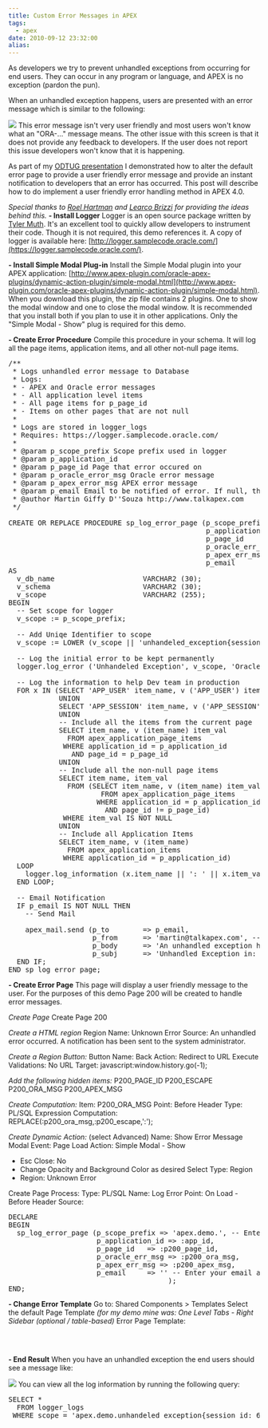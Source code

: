 ```yaml
---
title: Custom Error Messages in APEX
tags:
  - apex
date: 2010-09-12 23:32:00
alias:
---
```


As developers we try to prevent unhandled exceptions from occurring for end users. They can occur in any program or language, and APEX is no exception (pardon the pun).

When an unhandled exception happens, users are presented with an error message which is similar to the following:

[![](http://1.bp.blogspot.com/_33EF80fk9sM/TI2y4xmOtWI/AAAAAAAADz4/FlxLvbSxVgg/s400/error_msg_example.jpg)](http://1.bp.blogspot.com/_33EF80fk9sM/TI2y4xmOtWI/AAAAAAAADz4/FlxLvbSxVgg/s1600/error_msg_example.jpg)
This error message isn't very user friendly and most users won't know what an "ORA-..." message means. The other issue with this screen is that it does not provide any feedback to developers. If the user does not report this issue developers won't know that it is happening.

As part of my [ODTUG presentation](http://www.talkapex.com/2010/09/odtug-how-to-be-creative.html) I demonstrated how to alter the default error page to provide a user friendly error message and provide an instant notification to developers that an error has occurred. This post will describe how to do implement a user friendly error handling method in APEX 4.0.

<span style="font-style:italic;">Special thanks to [Roel Hartman](http://roelhartman.blogspot.com/) and [Learco  Brizzi](http://learco-brizzi.blogspot.com/) for providing the ideas behind this.
</span>
<span style="font-weight:bold;">- Install Logger</span>
Logger is an open source package written by [Tyler Muth](http://tylermuth.wordpress.com). It's an excellent tool to quickly allow developers to instrument their code. Though it is not required, this demo references it. A copy of logger is available here: [http://logger.samplecode.oracle.com/](https://logger.samplecode.oracle.com/).

<span style="font-weight:bold;">- Install Simple Modal Plug-in</span>
Install the Simple Modal plugin into your APEX application: [http://www.apex-plugin.com/oracle-apex-plugins/dynamic-action-plugin/simple-modal.html](http://www.apex-plugin.com/oracle-apex-plugins/dynamic-action-plugin/simple-modal.html). When you download this plugin, the zip file contains 2 plugins. One to show the modal window and one to close the modal window. It is recommended that you install both if you plan to use it in other applications. Only the "Simple Modal - Show" plug is required for this demo.

<span style="font-weight:bold;">- Create Error Procedure</span>
Compile this procedure in your schema. It will log all the page items, application items, and all other not-null page items.
<pre class="brush: sql">
/**
 * Logs unhandled error message to Database
 * Logs:
 * - APEX and Oracle error messages
 * - All application level items
 * - All page items for p_page_id
 * - Items on other pages that are not null
 *
 * Logs are stored in logger_logs
 * Requires: https://logger.samplecode.oracle.com/
 *
 * @param p_scope_prefix Scope prefix used in logger
 * @param p_application_id
 * @param p_page_id Page that error occured on
 * @param p_oracle_error_msg Oracle error message
 * @param p_apex_error_msg APEX error message
 * @param p_email Email to be notified of error. If null, then no notification email sent.
 * @author Martin Giffy D''Souza http://www.talkapex.com
 */

CREATE OR REPLACE PROCEDURE sp_log_error_page (p_scope_prefix IN VARCHAR2,
                                               p_application_id IN apex_applications.application_id%TYPE DEFAULT v ('APP_ID'),
                                               p_page_id      IN apex_application_pages.page_id%TYPE,
                                               p_oracle_err_msg IN VARCHAR2 DEFAULT NULL,
                                               p_apex_err_msg IN VARCHAR2 DEFAULT NULL,
                                               p_email        IN VARCHAR2 DEFAULT NULL)
AS
  v_db_name                     VARCHAR2 (30);
  v_schema                      VARCHAR2 (30);
  v_scope                       VARCHAR2 (255);
BEGIN
  -- Set scope for logger
  v_scope := p_scope_prefix;

  -- Add Uniqe Identifier to scope
  v_scope := LOWER (v_scope || 'unhandeled_exception{session_id: ' || v ('APP_SESSION') || ', guid: ' || SYS_GUID () || '}');

  -- Log the initial error to be kept permanently
  logger.log_error ('Unhandeled Exception', v_scope, 'Oracle Error: ' || p_oracle_err_msg || CHR (10) || CHR (10) || 'APEX Error Page Message: ' || p_apex_err_msg);

  -- Log the information to help Dev team in production
  FOR x IN (SELECT 'APP_USER' item_name, v ('APP_USER') item_val FROM DUAL
            UNION
            SELECT 'APP_SESSION' item_name, v ('APP_SESSION') FROM DUAL
            UNION
            -- Include all the items from the current page
            SELECT item_name, v (item_name) item_val
              FROM apex_application_page_items
             WHERE application_id = p_application_id
               AND page_id = p_page_id
            UNION
            -- Include all the non-null page items
            SELECT item_name, item_val
              FROM (SELECT item_name, v (item_name) item_val
                      FROM apex_application_page_items
                     WHERE application_id = p_application_id
                       AND page_id != p_page_id)
             WHERE item_val IS NOT NULL
            UNION
            -- Include all Application Items
            SELECT item_name, v (item_name)
              FROM apex_application_items
             WHERE application_id = p_application_id)
  LOOP
    logger.log_information (x.item_name || ': ' || x.item_val, v_scope);
  END LOOP;

  -- Email Notification
  IF p_email IS NOT NULL THEN
    -- Send Mail

    apex_mail.send (p_to        => p_email,
                    p_from      => 'martin@talkapex.com', -- CHANGE THIS!
                    p_body      => 'An unhandled exception happend in an application. Please search logger logs for: ' || v_scope,
                    p_subj      => 'Unhandled Exception in: ' || p_application_id);
  END IF;
END sp_log_error_page;
</pre>
<span style="font-weight:bold;">- Create Error Page</span>
This page will display a user friendly message to the user. For the purposes of this demo Page 200 will be created to handle error messages.

<span style="font-style:italic;">Create Page</span>
Create Page 200

<span style="font-style:italic;">Create a HTML region</span>
Region Name: Unknown Error
Source: An unhandled error occurred. A notification has been sent to the system administrator.

<span style="font-style:italic;">Create a Region Button:</span>
Button Name: Back
Action: Redirect to URL
Execute Validations: No
URL Target: javascript:window.history.go(-1);

<span style="font-style:italic;">Add the following hidden items:</span>
P200_PAGE_ID
P200_ESCAPE
P200_ORA_MSG
P200_APEX_MSG

<span style="font-style:italic;">Create Computation:</span>
Item: P200_ORA_MSG
Point: Before Header
Type: PL/SQL Expression
Computation: REPLACE(:p200_ora_msg,:p200_escape,':');

<span style="font-style:italic;">Create Dynamic Action:</span>
(select Advanced)
Name: Show Error Message Modal
Event: Page Load
Action: Simple Modal - Show
 - Esc Close: No
 - Change Opacity and Background Color as desired
Select Type: Region
 - Region: Unknown Error

Create Page Process:
Type: PL/SQL
Name: Log Error
Point: On Load - Before Header
Source:
<pre class="brush: sql">
DECLARE
BEGIN
  sp_log_error_page (p_scope_prefix => 'apex.demo.', -- Enter what ever you want to help identify your apex errors in the log tables
                     p_application_id => :app_id,
                     p_page_id   => :p200_page_id,
                     p_oracle_err_msg => :p200_ora_msg,
                     p_apex_err_msg => :p200_apex_msg,
                     p_email     => '' -- Enter your email address here
                                      );
END;
</pre>
<span style="font-weight:bold;">- Change Error Template</span>
Go to: Shared Components > Templates
Select the default Page Template <span style="font-style:italic;">(for my demo mine was: One Level Tabs - Right Sidebar (optional / table-based)</span>
Error Page Template:
<pre class="brush: html">
<script type="text/javascript">
  $('body').hide();
  var apexEscape = '*@*'; //Used to replace semi colons in the value so does not invalidate URL
  var oraMsg = $('.ErrorPageMessage').html().replace(/:/g,apexEscape);
  var apexMsg = '#MESSAGE#'.replace(/:/g,apexEscape);
  window.location.href='f?p=&APP_ID.:200:&APP_SESSION.::&DEBUG.:200:P200_PAGE_ID,P200_ESCAPE,P200_ORA_MSG,P200_APEX_MSG:&APP_PAGE_ID.,' + apexEscape + ',\\' + oraMsg + '\\,\\' + apexMsg + '\\'; // Add backslashes to avoid comma issue
</script>
</pre>
<span style="font-weight:bold;">- End Result</span>
When you have an unhandled exception the end users should see a message like:

[![](http://3.bp.blogspot.com/_33EF80fk9sM/TI201ohhIrI/AAAAAAAAD0A/gFQ-6Bcu7CI/s400/error_msg_friendly.jpg)](http://3.bp.blogspot.com/_33EF80fk9sM/TI201ohhIrI/AAAAAAAAD0A/gFQ-6Bcu7CI/s1600/error_msg_friendly.jpg)
You can view all the log information by running the following query:
<pre class="brush: sql">
SELECT *
  FROM logger_logs
 WHERE scope = 'apex.demo.unhandeled_exception{session_id: 652754467566839, guid: 901e0663a0896b35e040007f0100049a}'; -- Replace this scope with the scope that is sent in the email
</pre>
